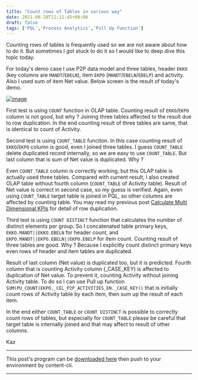 ```yaml
---
title: "Count rows of Tables in various way"
date: 2021-08-28T11:11:45+09:00
draft: false
tags: ['PQL','Process Analytics','Pull Up Function']
---
```


Counting rows of tables is frequently used so we are not aware about how to do it. But sometimes I got stuck to do it so I would like to deep dive this topic today.

For today's demo case I use P2P data model and three tables, header `EKKO` (key columns are `MANDT`/`EBELN`), item `EKPO` (`MANDT`/`EBELN`/`EBELP`) and activity. Also I used sum of item Net value. Below screen is the result of today's demo.

[![image](https://user-images.githubusercontent.com/67397583/131204467-0fa76a98-929c-40a3-87e1-707c20613f04.png)](https://user-images.githubusercontent.com/67397583/131204467-0fa76a98-929c-40a3-87e1-707c20613f04.png)

First test is using `COUNT` function in OLAP table. Counting result of `EKKO`/`EKPO` column is not good, but why ? Joining three tables affected to the result due to row duplication. In the end counting result of three tables are same, that is identical to count of Activity.

Second test is using `COUNT_TABLE` funciton. In this case counting result of `EKKO`/`EKPO` column is good, even I joined three tables. I guess `COUNT_TABLE` delete duplicated record internally, so we are easy to use `COUNT_TABLE`. But last column that is sum of Net value is duplicated. Why ?

Even `COUNT_TABLE` column is correctly working, but this OLAP table is actually used three tables. Compared with current result, I also created OLAP table without fourth column (`COUNT_TABLE` of Activity table). Result of Net value is correct in second case, so my guess is verified. Again, even using `COUNT_TABLE` target table is joined in PQL, so other columns are affected by counting table. You may read my previous post [Calculate Multi Dimensional KPIs](../2021-06-12-calculate-multi-dimentional-kpis/) for detail of row duplication.

Third test is using `COUNT DISTINCT` function that calculates the number of distinct elements per group. So I concatenated table primary keys, `EKKO.MANDT||EKKO.EBELN` for header count, and `EKPO.MANDT||EKPO.EBELN||EKPO.EBELP` for item count. Counting result of three tables are good. Why ? Because I explicitly count distinct primary keys even rows of header and item tables are duplicated.

Result of last column (Net value) is duplicated too, but it is predicted. Fourth column that is counting Activity column (_CASE_KEY) is affected to duplication of Net value. To prevent it, counting Activity without joining Activity table. To do so I can use Pull up function `SUM(PU_COUNT(EKPO,_CEL_P2P_ACTIVITIES_EN._CASE_KEY))` that is initially count rows of Activity table by each item, then sum up the result of each item.

In the end either `COUNT_TABLE` or `COUNT DISTINCT` is possible to correctly count rows of tables, but especially for `COUNT_TABLE` please be careful that target table is internally joined and that may affect to result of other columns.

Kaz

---

This post's program can be [downloaded here](../../examples/p2p_analysis_20210828.json) then push to your environment by content-cli.

---
